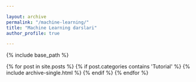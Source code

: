 ```yaml
---

layout: archive
permalink: "/machine-learning/"
title: "Machine Learning darslari"
author_profile: true

---
```



<!-- {% include base_path %}
{% include group-by-array collection=site.posts field="tags" %}

{% for tag in group_names %}
  {% assign posts = group_items[forloop.index0] %}
  <h2 id="{{ tag | slugify }}" class="archive__subtitle">{{ tag }}</h2>
  {% for post in posts %}
    {% include archive-single.html %}
  {% endfor %}
{% endfor %} -->
{% include base_path %}

{% for post in site.posts %}
  {% if post.categories contains 'Tutorial' %}
    {% include archive-single.html %}
  {% endif %}
{% endfor %}
